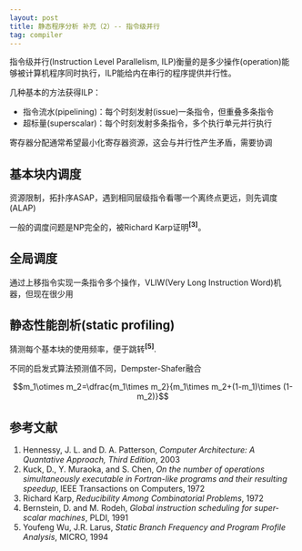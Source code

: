 ```yaml
---
layout: post
title: 静态程序分析 补充（2）-- 指令级并行
tag: compiler
---
```


指令级并行(Instruction Level Parallelism, ILP)衡量的是多少操作(operation)能够被计算机程序同时执行，ILP能给内在串行的程序提供并行性。

几种基本的方法获得ILP：
* 指令流水(pipelining)：每个时刻发射(issue)一条指令，但重叠多条指令
* 超标量(superscalar)：每个时刻发射多条指令，多个执行单元并行执行

<!--more-->

寄存器分配通常希望最小化寄存器资源，这会与并行性产生矛盾，需要协调

## 基本块内调度
资源限制，拓扑序ASAP，遇到相同层级指令看哪一个离终点更远，则先调度(ALAP)

一般的调度问题是NP完全的，被Richard Karp证明<sup><b>[3]</b></sup>。

## 全局调度
通过上移指令实现一条指令多个操作，VLIW(Very Long Instruction Word)机器，但现在很少用

## 静态性能剖析(static profiling)
猜测每个基本块的使用频率，便于跳转<sup><b>[5]</b></sup>.

不同的启发式算法预测值不同，Dempster-Shafer融合

$$m_1\otimes m_2=\dfrac{m_1\times m_2}{m_1\times m_2+(1-m_1)\times (1-m_2)}$$

## 参考文献
1. Hennessy, J. L. and D. A. Patterson, *Computer Architecture: A Quantative Approach, Third Edition*, 2003
2. Kuck, D., Y. Muraoka, and S. Chen, *On the number of operations simultaneously executable in Fortran-like programs and their resulting speedup*, IEEE Transactions on Computers, 1972
3. Richard Karp, *Reducibility Among Combinatorial Problems*, 1972
4. Bernstein, D. and M. Rodeh, *Global instruction scheduling for super-scalar machines*, PLDI, 1991
5. Youfeng Wu, J.R. Larus, *Static Branch Frequency and Program Profile Analysis*, MICRO, 1994